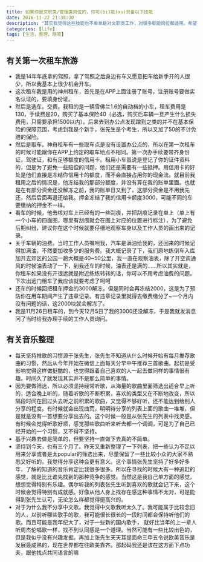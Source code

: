 ```yaml
---
title: 如果你是文职类/管理类岗位的，你可(bi)能(xu)具备以下技能
date: 2016-11-22 21:38:30
description: "其实我觉得这些技能也不单单是对文职类工作，对很多职能岗位都适用。希望你看了能有所启发"
categories: [life]
tags: [生活，整理，随笔]
---
```



<!-- more -->

## 有关第一次租车旅游
- 我是14年年底拿的驾照，拿了驾照之后身边有车又愿意把车给新手开的人很少，所以我基本上很少机会开车。
- 这次租车我是用的神州租车，首先是在APP上面注册了账号，注册账号要做实名认证的，要填身份证。
- 然后是选车。交费。我租的是一辆雪佛兰1.6的自动档的小车，租车费用是130，手续费是20，购买了基本保险40（必选，购买后车辆一旦产生什么损失费用，只需要承担1500以内）。后来去到办公点发现蹭到之类的并不在基本保险的保障范围，考虑到我是个新手，张先生是个考生，所以又加了50的不计免赔的保险。
- 然后是取车。神舟租车有一些取车点是没有设置办公点的，所以在第一次租车的时候可能跟你在APP上约定的取车地点不相同。第一次办手续要带齐身份证，驾驶证，和有足够额度的信用卡。租用小车虽说是登记了你的证件资料的，但是为了避免一些赔偿的问题，他们还是需要有一些抵押。用信用卡的好处是他们直接是冻结你信用卡的额度，而不会直接占用你的现金流。就目前我租用之后的情况是，他冻结我的那部分额度，并没有算在我的账单里面。也就是在有部分资金还没解冻之前，我的账单日又到了，这部分资金是不用我先还，然后后面再退还给我。押金冻结了我的信用卡额度3000，可能不同的车要缴纳的押金不一样。
- 看车的时候，他去核对车上已经有的一些刮痕，并把刮痕记录在单上（单上有一个小车的四面图，哪里有刮痕就会在图上对应的位置进行标注），为了避免后期纠纷，建议你在这个时候就要仔细地观察车身以及工作人员的画出来的记录。
- 关于车辆的油费。当时工作人员嘱咐我，汽车是满油给我的，还回来的时候记得加满油，不然要加收多少的服务费。我大概记录了下，我们原地练倒车入库加开去郊区的公园一趟大概是40~50公里，我一直在观察油表，除了开空调通风的时候油表动了一下，到我还车的时候，油表还是满的……所以其实就是，你租车如果没有开很远就是附近练练转转的话，你可以不用考虑油费的问题。下次出远门租车了我应该就要考虑了呵呵
- 还车的时候回把租车押金的3000解冻，但是同时会再冻结2000，这是为了预防你在用车期间产生了违章记录。有违章记录里就得去缴费缴分了~一个月内没有问题的话，这2000块就会解冻了。
- 我是11月26日租车的，到今天12月5日了我的3000还没解冻，于是我就发消息问了当时给我办理手续的工作人员询问。



## 有关音乐整理
- 每天坚持推歌的习惯源于张先生，张先生不知道从什么时候开始有每月推荐歌曲的习惯，然后从今年开始在微信上面每天分早中午推荐三首歌曲。起初是受影响觉得这样做挺酷的，也觉得跟着自己喜欢的人一起去做同样的事情很有趣。时间久了就发现其实并不是那么简单的事情。
- 因为要做筛选，所以必须坚持经常听歌，从海量的歌曲里面筛选出适合早上听的，适合晚上听的，随着听歌的不断积累，喜欢的类型又在不断地改变，所以隔段时间在回过头去听之前积累的歌曲，又觉得不够好听，还不能达到给别人分享的程度。有时候就会出现曲荒，明明待分享的列表上面的歌曲一堆堆，但是就是没有一首想要分享出去的。这个时候一般是从张先生的列表中找灵感。有时候会觉得听歌好烦，感觉那些歌曲听来听去都一个调调，可是为了自己已经开始的一个习惯，又不得不坚持。
- 基于兴趣去做是简单的，但要坚持一直做下去真的不简单。
- 坚持到今天，也有三个月了。昨天又重新整理了一下列表，把一些认为不足以用来分享或者是太popular的筛选出来，尽量保留了一些比较小众的大家不熟悉又好听的。我觉得分享这种会更有意义。这个事情张先生坚持了好多好多年，了解的知道的音乐肯定比我很多很多。所以在寻找的时候大有一种追赶的感觉，就是比比谁先找到的那种竞争的感觉。当然这是我自己单方面的感觉，想想觉得特别有乐趣。偶尔听我的列表张先生听到喜欢的歌就会记下来，这个时候会觉得特别有成就感。好像从他人身上找存在感这种事情不太对，可是能得到张先生认可，无论怎么样都觉得挺高兴的。
- 对于为什么我不分享中文歌。我觉得中文歌我听太久了。我可能属于比较念旧的人，以前听哪些歌手的歌，我可能很长很长的一段时间都会保持听他们的歌。而且可能是我年纪大了，对于一些新的国内歌手， 就好比当年的上一辈人听周杰伦唱歌一样，找不到认同感是一个道理。当然可能有一些比较出色的，但是我似乎没有兴趣发掘。再加上张先生天天耳提面命三申五令说欧美音乐是发展最成熟的，现在世界都在往欧美靠齐。那起码我还是该在这方面下点功夫，跟他找点共同语言的嘛








